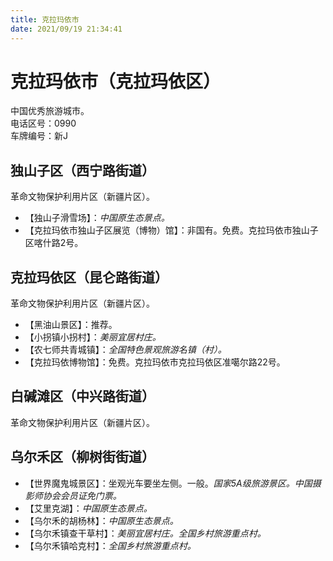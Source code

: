 ```yaml
---
title: 克拉玛依市  
date: 2021/09/19 21:34:41  
---
```

  
# 克拉玛依市（克拉玛依区）  
中国优秀旅游城市。  
电话区号：0990  
车牌编号：新J  

## 独山子区（西宁路街道）  
革命文物保护利用片区（新疆片区）。  
* 【独山子滑雪场】：*中国原生态景点。*  
* 【克拉玛依市独山子区展览（博物）馆】：非国有。免费。克拉玛依市独山子区喀什路2号。  

## 克拉玛依区（昆仑路街道）  
革命文物保护利用片区（新疆片区）。  
* 【黑油山景区】：推荐。  
* 【小拐镇小拐村】：*美丽宜居村庄。*  
* 【农七师共青城镇】：*全国特色景观旅游名镇（村）。*  
* 【克拉玛依博物馆】：免费。克拉玛依市克拉玛依区准噶尔路22号。  

## 白碱滩区（中兴路街道）  
革命文物保护利用片区（新疆片区）。  

## 乌尔禾区（柳树街街道）  
* 【世界魔鬼城景区】：坐观光车要坐左侧。一般。*国家5A级旅游景区。中国摄影师协会会员证免门票。*  
* 【艾里克湖】：*中国原生态景点。*  
* 【乌尔禾的胡杨林】：*中国原生态景点。*  
* 【乌尔禾镇查干草村】：*美丽宜居村庄。全国乡村旅游重点村。*  
* 【乌尔禾镇哈克村】：*全国乡村旅游重点村。*  
